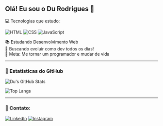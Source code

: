 ## Olá! Eu sou o Du Rodrigues 🔰

💻 Tecnologias que estudo:  

![HTML](https://img.icons8.com/color/48/html-5--v1.png)
![CSS](https://img.icons8.com/color/48/css3.png)
![JavaScript](https://img.icons8.com/color/48/javascript--v1.png)

📚 Estudando Desenvolvimento Web  
🚀 Buscando evoluir como dev todos os dias!  
🎯 Meta: Me tornar um programador e mudar de vida 

---

### 🧠 Estatísticas do GitHub


![Du's GitHub Stats](https://github-readme-stats.vercel.app/api?username=DuRodrigues77&show_icons=true&theme=tokyonight)

![Top Langs](https://github-readme-stats.vercel.app/api/top-langs/?username=DuRodrigues77&layout=compact&theme=tokyonight)


---

### 📲 Contato:

[![LinkedIn](https://img.icons8.com/color/48/linkedin.png)](https://www.linkedin.com/in/durodriguesdev77/)
[![Instagram](https://img.icons8.com/fluency/48/instagram-new.png)](https://www.instagram.com/du.rodrigues7?igsh=eWV1ODZkOGl6dnh6&utm_source=qr)
